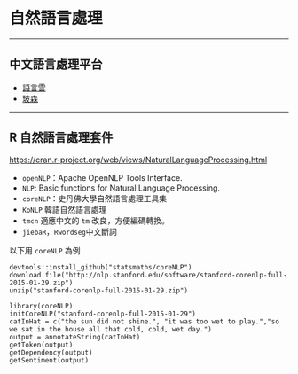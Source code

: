 # 自然語言處理






---
## 中文語言處理平台
- [語言雲](http://www.ltp-cloud.com)
- [玻森](http://bosonnlp.com/)
 


---
## R 自然語言處理套件

<https://cran.r-project.org/web/views/NaturalLanguageProcessing.html>


- `openNLP`：Apache OpenNLP Tools Interface.
- `NLP`: Basic functions for Natural Language Processing.
- `coreNLP`：史丹佛大學自然語言處理工具集
- `KoNLP` 韓語自然語言處理
- `tmcn` 適應中文的 `tm` 改良，方便編碼轉換。
- `jiebaR`，`Rwordseg`中文斷詞

以下用 `coreNLP` 為例

```{r}
devtools::install_github("statsmaths/coreNLP")
download.file("http://nlp.stanford.edu/software/stanford-corenlp-full-2015-01-29.zip")
unzip("stanford-corenlp-full-2015-01-29.zip")
```

```{r}
library(coreNLP)
initCoreNLP("stanford-corenlp-full-2015-01-29")
catInHat = c("the sun did not shine.", "it was too wet to play.","so we sat in the house all that cold, cold, wet day.")
output = annotateString(catInHat)
getToken(output)
getDependency(output)
getSentiment(output)
```
